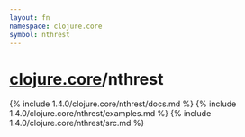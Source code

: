 ```yaml
---
layout: fn
namespace: clojure.core
symbol: nthrest
---
```


# [clojure.core](../)/nthrest

{% include 1.4.0/clojure.core/nthrest/docs.md %}
{% include 1.4.0/clojure.core/nthrest/examples.md %}
{% include 1.4.0/clojure.core/nthrest/src.md %}

